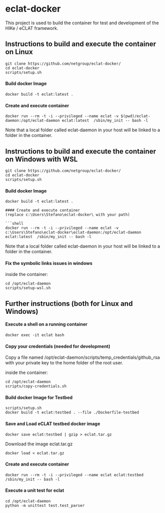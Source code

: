 # eclat-docker

This project is used to build the container for test and development of the HIKe / eCLAT framework.

## Instructions to build and execute the container on Linux

```shell
git clone https://github.com/netgroup/eclat-docker/
cd eclat-docker
scripts/setup.sh
```
#### Build docker Image

```shell
docker build -t eclat:latest .
```
#### Create and execute container

```shell
docker run --rm -t -i --privileged --name eclat -v $(pwd)/eclat-daemon:/opt/eclat-daemon eclat:latest  /sbin/my_init -- bash -l
```

Note that a local folder called eclat-daemon in your host will be linked to a folder in the container.

## Instructions to build and execute the container on Windows with WSL

```shell
git clone https://github.com/netgroup/eclat-docker/
cd eclat-docker
scripts/setup.sh
```
#### Build docker Image

```shell
docker build -t eclat:latest .

#### Create and execute container
(replace c:\Users\Stefano\eclat-docker\ with your path)

```shell
docker run --rm -t -i --privileged --name eclat -v c:\Users\Stefano\eclat-docker\eclat-daemon:/opt/eclat-daemon eclat:latest  /sbin/my_init -- bash -l
```

Note that a local folder called eclat-daemon in your host will be linked to a folder in the container.

#### Fix the symbolic links issues in windows

inside the container:

```shell
cd /opt/eclat-daemon
scripts/setup-wsl.sh
```

## Further instructions (both for Linux and Windows)

#### Execute a shell on a running container

```shell
docker exec -it eclat bash
```
#### Copy your credentials (needed for development)

Copy a file named /opt/eclat-daemon/scripts/temp_credentials/github_rsa with your private key to the home folder of the root user.

inside the container:

```shell
cd /opt/eclat-daemon
scripts/copy-credentials.sh
```

#### Build docker Image for Testbed

```shell
scripts/setup.sh
docker build -t eclat:testbed . --file ./Dockerfile-testbed
```

#### Save and Load eCLAT testbed docker image

```shell
docker save eclat:testbed | gzip > eclat.tar.gz
```

Download the image eclat.tar.gz

```shell
docker load < eclat.tar.gz
```

#### Create and execute container

```shell
docker run --rm -t -i --privileged --name eclat eclat:testbed  /sbin/my_init -- bash -l 
```
#### Execute a unit test for eclat

```shell
cd /opt/eclat-daemon
python -m unittest test.test_parser
```
